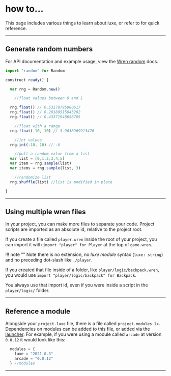 # how to...

This page includes various things to learn about luxe, or refer to for quick reference.

---

## Generate random numbers

For API documentation and example usage, view the [Wren random](http://wren.io/modules/random/random.html) docs.

```js
import "random" for Random

construct ready() {

  var rng = Random.new()

    //float values between 0 and 1

  rng.float() // 0.53178795980617
  rng.float() // 0.20180515043262
  rng.float() // 0.43371948658705

    //float with a range 
  rng.float(-10, 10) //-5.9638969913476

    //int values
  rng.int(-10, 10) // -6

    //pull a random value from a list
  var list = [0,1,2,3,4,5]
  var item = rng.sample(list)
  var items = rng.sample(list, 3)

    //randomize list
  rng.shuffle(list) //list is modified in place

}

```

---

## Using multiple wren files 

In your project, you can make more files to separate your code.
Project scripts are imported as an absolute id, relative to the project root.

If you create a file called `player.wren` inside the root of your project, 
you can import it with `import "player" for Player` at the top of `game.wren`.

!!! note ""
    Note there is no extension, no _luxe module_ syntax (`luxe: string`) and no preceding dot-slash like `./player`.

If you created that file inside of a folder, like `player/logic/backpack.wren`, you would use `import "player/logic/backpack" for Backpack`. 

You always use that import id, even if you were inside a script in the `player/logic/` folder. 

---

## Reference a module 

Alongside your `project.luxe` file, there is a file called `project.modules.lx`. Dependencies on modules can be added to this file, or added via the [launcher](launcher). For example, if you were using a module called `arcade` at version `0.0.12` it would look like this:

```js
  modules = {
    luxe = "2021.0.3"
    arcade = "0.0.12"
  } //modules
```

---
